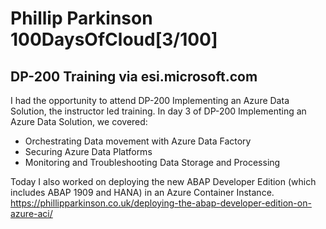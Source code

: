 # Phillip Parkinson 100DaysOfCloud[3/100]

## DP-200 Training via esi.microsoft.com

I had the opportunity to attend DP-200 Implementing an Azure Data Solution, the instructor led training. 
In day 3 of DP-200 Implementing an Azure Data Solution, we covered:
- Orchestrating Data movement with Azure Data Factory
- Securing Azure Data Platforms
- Monitoring and Troubleshooting Data Storage and Processing

Today I also worked on deploying the new ABAP Developer Edition (which includes ABAP 1909 and HANA) in an Azure Container Instance.
https://phillipparkinson.co.uk/deploying-the-abap-developer-edition-on-azure-aci/
